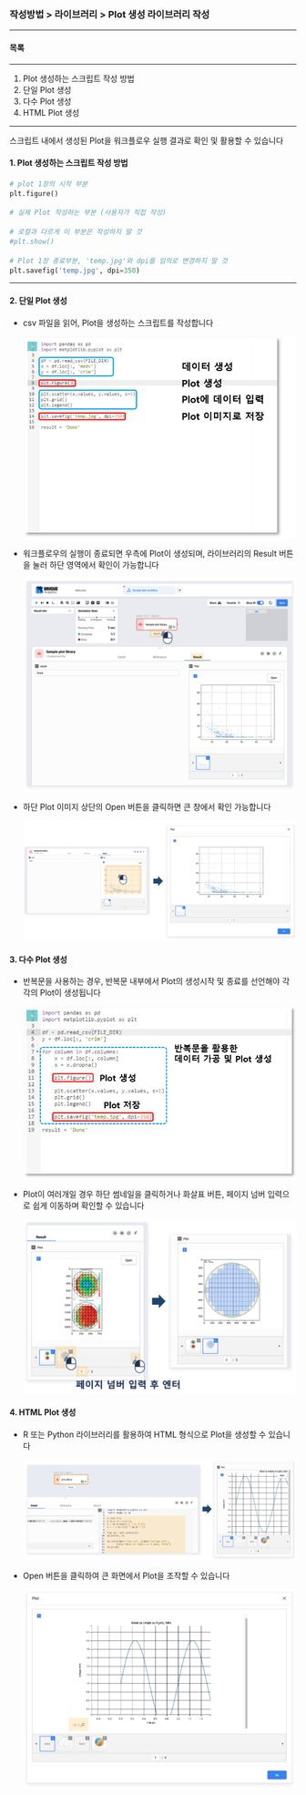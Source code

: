 ### 작성방법 > 라이브러리 > Plot 생성 라이브러리 작성



------

#### 목록

------

1. Plot 생성하는 스크립트 작성 방법
2. 단일 Plot 생성
3. 다수 Plot 생성
4. HTML Plot 생성



------

스크립트 내에서 생성된 Plot을 워크플로우 실행 결과로 확인 및 활용할 수 있습니다



#### 1. Plot 생성하는 스크립트 작성 방법

```python
# plot 1장의 시작 부분
plt.figure()

# 실제 Plot 작성하는 부분 (사용자가 직접 작성)

# 로컬과 다르게 이 부분은 작성하지 말 것
#plt.show()

# Plot 1장 종료부분, 'temp.jpg'와 dpi를 임의로 변경하지 말 것
plt.savefig('temp.jpg', dpi=350)
```



------

#### 2. 단일 Plot 생성



- csv 파일을 읽어, Plot을 생성하는 스크립트를 작성합니다

  ![image-20200617141336939](./img/작성방법_02_라이브러리_01_Plot생성_라이브러리작성-01.png)

  

- 워크플로우의 실행이 종료되면 우측에 Plot이 생성되며, 라이브러리의 Result 버튼을 눌러 하단 영역에서 확인이 가능합니다

  ![image-20200617142203019](./img/작성방법_02_라이브러리_01_Plot생성_라이브러리작성-02.png)

  

- 하단 Plot 이미지 상단의 Open 버튼을 클릭하면 큰 창에서 확인 가능합니다

  ![image-20200617142448745](./img/작성방법_02_라이브러리_01_Plot생성_라이브러리작성-03.png)



#### 3. 다수 Plot 생성



- 반복문을 사용하는 경우, 반복문 내부에서 Plot의 생성시작 및 종료를 선언해야 각각의 Plot이 생성됩니다

  ![image-20200617143217846](./img/작성방법_02_라이브러리_01_Plot생성_라이브러리작성-04.png)

  

- Plot이 여러개일 경우 하단 썸네일을 클릭하거나 화살표 버튼, 페이지 넘버 입력으로 쉽게 이동하며 확인할 수 있습니다

  ![image-20200617144008422](./img/작성방법_02_라이브러리_01_Plot생성_라이브러리작성-07.png)


#### 4. HTML Plot 생성


- R 또는 Python 라이브러리를 활용하여 HTML 형식으로 Plot을 생성할 수 있습니다

  ![image-20200617144008422](./img/작성방법_02_라이브러리_01_Plot생성_라이브러리작성-08.png)

- Open 버튼을 클릭하여 큰 화면에서 Plot을 조작할 수 있습니다

  ![image-20200617144008422](./img/작성방법_02_라이브러리_01_Plot생성_라이브러리작성-09.png)